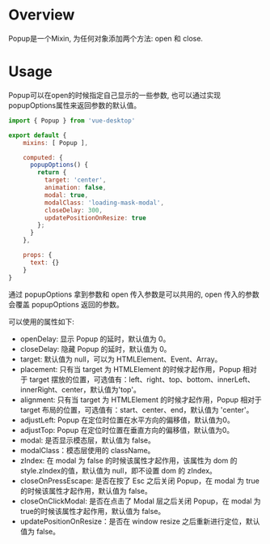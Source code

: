 # Overview
Popup是一个Mixin, 为任何对象添加两个方法: open 和 close.

# Usage

Popup可以在open的时候指定自己显示的一些参数, 也可以通过实现popupOptions属性来返回参数的默认值。

```JavaScript
import { Popup } from 'vue-desktop'

export default {
    mixins: [ Popup ],

    computed: {
      popupOptions() {
        return {
          target: 'center',
          animation: false,
          modal: true,
          modalClass: 'loading-mask-modal',
          closeDelay: 300,
          updatePositionOnResize: true
        };
      }
    },

    props: {
      text: {}
    }
}
```

通过 popupOptions 拿到参数和 open 传入参数是可以共用的, open 传入的参数会覆盖 popupOptions 返回的参数。

可以使用的属性如下:

- openDelay: 显示 Popup 的延时，默认值为 0。
- closeDelay: 隐藏 Popup 的延时，默认值为 0。
- target: 默认值为 null，可以为 HTMLElement、Event、Array。
- placement: 只有当 target 为 HTMLElement 的时候才起作用，Popup 相对于 target 摆放的位置，可选值有：left、right、top、bottom、innerLeft、innerRight、center，默认值为'top'。
- alignment: 只有当 target 为 HTMLElement 的时候才起作用，Popup 相对于 target 布局的位置，可选值有：start、center、end，默认值为 'center'。
- adjustLeft: Popup 在定位时位置在水平方向的偏移值，默认值为0。
- adjustTop: Popup 在定位时位置在垂直方向的偏移值，默认值为0。
- modal: 是否显示模态层，默认值为 false。
- modalClass：模态层使用的 className。
- zIndex: 在 modal 为 false 的时候该属性才起作用，该属性为 dom 的 style.zIndex的值，默认值为 null，即不设置 dom 的 zIndex。
- closeOnPressEscape: 是否在按了 Esc 之后关闭 Popup，在 modal 为 true 的时候该属性才起作用，默认值为 false。
- closeOnClickModal: 是否在点击了 Modal 层之后关闭 Popup，在 modal 为true的时候该属性才起作用，默认值为 false。
- updatePositionOnResize：是否在 window resize 之后重新进行定位，默认值为 false。